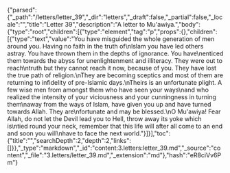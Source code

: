 {"parsed":{"_path":"/letters/letter_39","_dir":"letters","_draft":false,"_partial":false,"_locale":"","title":"Letter 39","description":"A letter to Mu'awiya.","body":{"type":"root","children":[{"type":"element","tag":"p","props":{},"children":[{"type":"text","value":"You have misguided the whole generation of men around you. Having no faith in the truth of\nIslam you have led others astray. You have thrown them in the depths of ignorance. You have\nenticed them towards the abyss for unenlightenment and illiteracy. They were out to reach\ntruth but they cannot reach it now, because of you. They have lost the true path of religion.\nThey are becoming sceptics and most of them are returning to infidelity of pre-Islamic days.\nTheirs is an unfortunate plight. A few wise men from amongst them who have seen your ways\nand who realized the intensity of your viciousness and your cunningness in turning them\naway from the ways of Islam, have given you up and have turned towards Allah. They are\nfortunate and may be blessed.\nO Mu'awiya! Fear Allah, do not let the Devil lead you to Hell, throw away its yoke which is\ntied round your neck, remember that this life will after all come to an end and soon you will\nhave to face the next world."}]}],"toc":{"title":"","searchDepth":2,"depth":2,"links":[]}},"_type":"markdown","_id":"content:3.letters:letter_39.md","_source":"content","_file":"3.letters/letter_39.md","_extension":"md"},"hash":"eR8ciVv6Pm"}